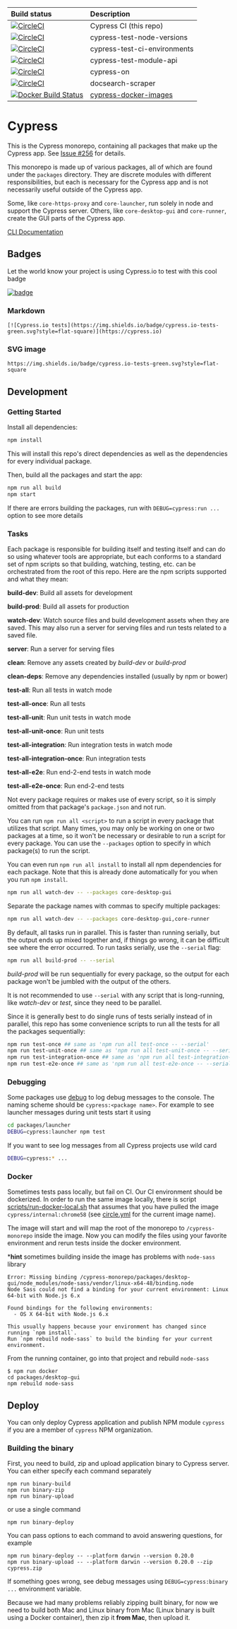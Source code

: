 Build status | Description
:--- | :---
[![CircleCI](https://circleci.com/gh/cypress-io/cypress-monorepo.svg?style=svg&circle-token=ad2c9212a3dc5b80fe92c8780b2533be1ef42d7e)](https://circleci.com/gh/cypress-io/cypress-monorepo) | Cypress CI (this repo)
[![CircleCI](https://circleci.com/gh/cypress-io/cypress-test-node-versions.svg?style=svg&circle-token=6a7c4e7e7ab427e11bea6c2af3df29c4491d2376)](https://circleci.com/gh/cypress-io/cypress-test-node-versions) | cypress-test-node-versions
[![CircleCI](https://circleci.com/gh/cypress-io/cypress-test-ci-environments.svg?style=svg&circle-token=66a4d36c3966cbe476f13e7dfbe3af0693db3fb9)](https://circleci.com/gh/cypress-io/cypress-test-ci-environments) | cypress-test-ci-environments
[![CircleCI](https://circleci.com/gh/cypress-io/cypress-test-module-api.svg?style=svg&circle-token=317f79ae796e0ffd6cc7dd90859c0f67e5a306e7)](https://circleci.com/gh/cypress-io/cypress-test-module-api) | cypress-test-module-api
[![CircleCI](https://circleci.com/gh/cypress-io/cypress-on.svg?style=svg&circle-token=51ba85f5720654ee58212f45f6b9afc56d55d52a)](https://circleci.com/gh/cypress-io/cypress-on) | cypress-on
[![CircleCI](https://circleci.com/gh/cypress-io/docsearch-scraper.svg?style=svg&circle-token=8087137233788ec1eab4f79d4451392ca53183b2)](https://circleci.com/gh/cypress-io/docsearch-scraper) | docsearch-scraper
[![Docker Build Status](https://img.shields.io/docker/build/cypress/base.svg)](https://hub.docker.com/r/cypress/base/) | [cypress-docker-images](https://github.com/cypress-io/cypress-docker-images)

# Cypress

This is the Cypress monorepo, containing all packages that make up the Cypress app. See [Issue #256](https://github.com/cypress-io/cypress/issues/256) for details.

This monorepo is made up of various packages, all of which are found under the `packages` directory. They are discrete modules with different responsibilities, but each is necessary for the Cypress app and is not necessarily useful outside of the Cypress app.

Some, like `core-https-proxy` and `core-launcher`, run solely in node and support the Cypress server. Others, like `core-desktop-gui` and `core-runner`, create the GUI parts of the Cypress app.

[CLI Documentation](https://on.cypress.io/cli)

## Badges

Let the world know your project is using Cypress.io to test with this cool badge

[![badge](https://img.shields.io/badge/cypress.io-tests-green.svg?style=flat-square)](https://cypress.io)

### Markdown

```
[![Cypress.io tests](https://img.shields.io/badge/cypress.io-tests-green.svg?style=flat-square)](https://cypress.io)
```

### SVG image

```
https://img.shields.io/badge/cypress.io-tests-green.svg?style=flat-square
```

## Development

### Getting Started

Install all dependencies:

```bash
npm install
```

This will install this repo's direct dependencies as well as the dependencies for every individual package.

Then, build all the packages and start the app:

```bash
npm run all build
npm start
```

If there are errors building the packages, run with `DEBUG=cypress:run ...`
option to see more details

### Tasks

Each package is responsible for building itself and testing itself and can do so using whatever tools are appropriate, but each conforms to a standard set of npm scripts so that building, watching, testing, etc. can be orchestrated from the root of this repo. Here are the npm scripts supported and what they mean:

**build-dev**: Build all assets for development

**build-prod**: Build all assets for production

**watch-dev**: Watch source files and build development assets when they are saved. This may also run a server for serving files and run tests related to a saved file.

**server**: Run a server for serving files

**clean**: Remove any assets created by *build-dev* or *build-prod*

**clean-deps**: Remove any dependencies installed (usually by npm or bower)

**test-all**: Run all tests in watch mode

**test-all-once**: Run all tests

**test-all-unit**: Run unit tests in watch mode

**test-all-unit-once**: Run unit tests

**test-all-integration**: Run integration tests in watch mode

**test-all-integration-once**: Run integration tests

**test-all-e2e**: Run end-2-end tests in watch mode

**test-all-e2e-once**: Run end-2-end tests

Not every package requires or makes use of every script, so it is simply omitted from that package's `package.json` and not run.

You can run `npm run all <script>` to run a script in every package that utilizes that script. Many times, you may only be working on one or two packages at a time, so it won't be necessary or desirable to run a script for every package. You can use the `--packages` option to specify in which package(s) to run the script.

You can even run `npm run all install` to install all npm dependencies for each package. Note that this is already done automatically for you when you run `npm install`.

```bash
npm run all watch-dev -- --packages core-desktop-gui
```

Separate the package names with commas to specify multiple packages:

```bash
npm run all watch-dev -- --packages core-desktop-gui,core-runner
```

By default, all tasks run in parallel. This is faster than running serially, but the output ends up mixed together and, if things go wrong, it can be difficult see where the error occurred. To run tasks serially, use the `--serial` flag:


```bash
npm run all build-prod -- --serial
```

*build-prod* will be run sequentially for every package, so the output for each package won't be jumbled with the output of the others.

It is not recommended to use `--serial` with any script that is long-running, like *watch-dev* or *test*, since they need to be parallel.

Since it is generally best to do single runs of tests serially instead of in parallel, this repo has some convenience scripts to run all the tests for all the packages sequentially:

```bash
npm run test-once ## same as 'npm run all test-once -- --serial'
npm run test-unit-once ## same as 'npm run all test-unit-once -- --serial'
npm run test-integration-once ## same as 'npm run all test-integration-once -- --serial'
npm run test-e2e-once ## same as 'npm run all test-e2e-once -- --serial'
```

### Debugging

Some packages use [debug](https://github.com/visionmedia/debug#readme) to
log debug messages to the console. The naming scheme should be
`cypress:<package name>`. For example to see launcher messages during unit
tests start it using

```bash
cd packages/launcher
DEBUG=cypress:launcher npm test
```

If you want to see log messages from all Cypress projects use wild card

```bash
DEBUG=cypress:* ...
```

### Docker

Sometimes tests pass locally, but fail on CI. Our CI environment should be
dockerized. In order to run the same image locally, there is script
[scripts/run-docker-local.sh](scripts/run-docker-local.sh) that assumes that you
have pulled the image `cypress/internal:chrome58` (see
[circle.yml](circle.yml) for the current image name).

The image will start and will map the root of the monorepo to
`/cypress-monorepo` inside the image. Now you can modify the files using your
favorite environment and rerun tests inside the docker environment.

***hint** sometimes building inside the image has problems with `node-sass`
library

```
Error: Missing binding /cypress-monorepo/packages/desktop-gui/node_modules/node-sass/vendor/linux-x64-48/binding.node
Node Sass could not find a binding for your current environment: Linux 64-bit with Node.js 6.x

Found bindings for the following environments:
  - OS X 64-bit with Node.js 6.x

This usually happens because your environment has changed since running `npm install`.
Run `npm rebuild node-sass` to build the binding for your current environment.
```

From the running container, go into that project and rebuild `node-sass`

```
$ npm run docker
cd packages/desktop-gui
npm rebuild node-sass
```

## Deploy

You can only deploy Cypress application and publish NPM module `cypress` if
you are a member of `cypress` NPM organization.

### Building the binary

First, you need to build, zip and upload application binary to Cypress server.
You can either specify each command separately

```
npm run binary-build
npm run binary-zip
npm run binary-upload
```

or use a single command

```
npm run binary-deploy
```

You can pass options to each command to avoid answering questions, for example

```
npm run binary-deploy -- --platform darwin --version 0.20.0
npm run binary-upload -- --platform darwin --version 0.20.0 --zip cypress.zip
```

If something goes wrong, see debug messages using `DEBUG=cypress:binary ...` environment
variable.

Because we had many problems reliably zipping built binary, for now we need
to build both Mac and Linux binary from Mac (Linux binary is built using
a Docker container), then zip it **from Mac**, then upload it.
